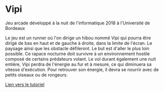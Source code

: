 # Vipi
Jeu arcade développé à la nuit de l'informatique 2018 à l'Université de Bordeaux

Le jeu est un runner où l'on dirige un hibou nommé Vipi qui pourra être dirigé de bas en haut et de gauche à droite, dans la limite de l'écran. Le paysage ainsi que les obstacle défileront. Le but est d'aller le plus loin possible.
Ce rapace nocturne doit survivre à un environnement hostile composé de certains prédateurs volant.
Le vol durant également une nuit entière, Vipi perdra de l'énergie au fur et à mesure, ce qui diminuera sa vitesse d'exécution. Pour retrouver son énergie, il devra se nourrir avec de petits oiseaux ou de rongeurs.

[Lien vers le tutoriel](CYBERMAMIE.html)